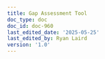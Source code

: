 ```yaml
---
title: Gap Assessment Tool
doc_type: doc
doc_id: doc-960
last_edited_date: '2025-05-25'
last_edited_by: Ryan Laird
version: '1.0'
---
```



